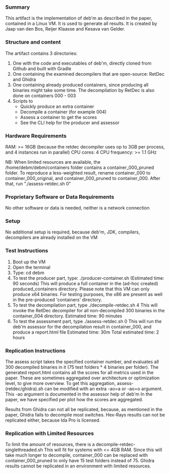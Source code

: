 ### Summary
This artifact is the implementation of deb'm as described in the paper, contained in a Linux VM.
It is used to generate all results.
It is created by Jaap van den Bos, Reijer Klaasse and Kesava van Gelder.

### Structure and content
The artifact contains 3 directories:
1) One with the code and executables of deb'm, directly cloned from Github and built with Gradle
2) One containing the examined decompilers that are open-source: RetDec and Ghidra
3) One containing already produced containers, since producing all binaries might take some time.
   The decompilation by RetDec is also done on containers 000 - 003
4) Scripts to
    - Quickly produce an extra container
    - Decompile a container (for example 004)
    - Assess a container to get the scores
    - See the CLI help for the producer and assessor

### Hardware Requirements
RAM: >= 16GB (because the retdec decompiler uses op to 3GB per process, and 4 instances run in parallel)
CPU cores: 4
CPU frequency: >= 1.1 GHz

NB: When limited resources are available, the /home/debm/debm/containers folder contains a container_000_pruned folder.
To reproduce a less-weighted result, rename container_000 to container_000_original, and container_000_pruned to container_000.
After that, run "./assess-retdec.sh 0"


### Proprietary Software or Data Requirements
No other software or data is needed, neither is a network connection


### Setup
No additional setup is required, because deb'm, JDK, compilers, decompilers are already installed on the VM


### Test Instructions
1. Boot up the VM
2. Open the terminal
3. Type: cd debm
4. To test the producer part, type: ./producer-container.sh (Estimated time: 90 seconds)
   This will produce a full container in the (ad-hoc created) produced_containers directory. Please note that this VM can only produce x64 binaries. For testing purposes, the x86 are present as well in the pre-produced 'containers' directory.
5. To test the decompilation part, type ./decompile-retdec.sh 4
   This will invoke the RetDec decompiler for all non-decompiled 300 binaries in the container_004 directory.
   Estimated time: 90 minutes
6. To test the assessment part, type ./assess-retdec.sh 0
   This will run the deb'm assessor for the decompilation result in container_000, and produce a report.html file
   Estimated time: 30m
Total estimated time: 2 hours


### Replication Instructions
The assess script takes the specified container number, and evaluates all 300 decompiled binaries in it (75 test folders * 4 binaries per folder).
The generated report.html contains all the scores for all metrics used in the paper.
These are sometimes aggregated over architecture or optimization level, to give more overview.
To get this aggregation, assess-(retdec/ghidra).sh can be modified with an extra -ao=a or -ao=o argument.
This -ao argument is documented in the assessor help of deb'm
In the paper, we have specified per plot how the scores are aggregated.

Results from Ghidra can not all be replicated, because, as mentioned in the paper, Ghidra fails to decompile most switches.
Hex-Rays results can not be replicated either, because Ida Pro is licensed.



### Replication with Limited Resources
To limit the amount of resources, there is a decompile-retdec-singlethreaded.sh
This will fit for systems with <= 4GB RAM. Since this will take much longer to decompile, container_000 can be replaced with container_000_pruned to only have 15 test folders instead of 75.
Ghidra results cannot be replicated in an environment with limited resources.
